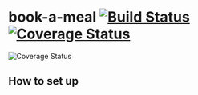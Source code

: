 # book-a-meal [![Build Status](https://travis-ci.org/wptechprodigy/book-a-meal.svg?branch=develop)](https://travis-ci.org/wptechprodigy/book-a-meal) [![Coverage Status](https://coveralls.io/repos/github/wptechprodigy/book-a-meal/badge.png?branch=develop)](https://coveralls.io/github/wptechprodigy/book-a-meal?branch=develop)

![Coverage Status](https://img.shields.io/coveralls/:vcsType/wptechprodigy/book-a-meal/develop.svg)

## How to set up
